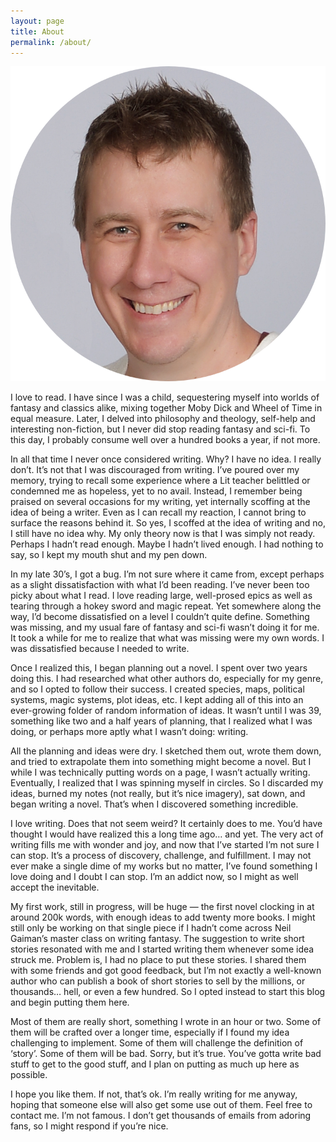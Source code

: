 ```yaml
---
layout: page
title: About
permalink: /about/
---
```


![Profile Pic](assets/images/profile_pic.png)

I love to read.  I have since I was a child, sequestering myself into worlds of fantasy and classics alike, mixing together Moby Dick and Wheel of Time in equal measure.  Later, I delved into philosophy and theology, self-help and interesting non-fiction, but I never did stop reading fantasy and sci-fi.  To this day, I probably consume well over a hundred books a year, if not more.  

In all that time I never once considered writing.  Why?  I have no idea.  I really don’t.  It’s not that I was discouraged from writing.  I’ve poured over my memory, trying to recall some experience where a Lit teacher belittled or condemned me as hopeless, yet to no avail. Instead, I remember being praised on several occasions for my writing, yet internally scoffing at the idea of being a writer.  Even as I can recall my reaction, I cannot bring to surface the reasons behind it.  So yes, I scoffed at the idea of writing and no, I still have no idea why.  My only theory now is that I was simply not ready.  Perhaps I hadn’t read enough. Maybe I hadn’t lived enough.  I had nothing to say, so I kept my mouth shut and my pen down.

In my late 30’s, I got a bug.  I’m not sure where it came from, except perhaps as a slight dissatisfaction with what I’d been reading.  I’ve never been too picky about what I read.  I love reading large, well-prosed epics as well as tearing through a hokey sword and magic repeat.  Yet somewhere along the way, I’d become dissatisfied on a level I couldn’t quite define.  Something was missing, and my usual fare of fantasy and sci-fi wasn’t doing it for me.  It took a while for me to realize that what was missing were my own words.  I was dissatisfied because I needed to write.

Once I realized this, I began planning out a novel.  I spent over two years doing this.  I had researched what other authors do, especially for my genre, and so I opted to follow their success.  I created species, maps, political systems, magic systems, plot ideas, etc.  I kept adding all of this into an ever-growing folder of random information of ideas.  It wasn’t until I was 39, something like two and a half years of planning, that I realized what I was doing, or perhaps more aptly what I wasn’t doing: writing.  

All the planning and ideas were dry.  I sketched them out, wrote them down, and tried to extrapolate them into something might become a novel.  But I while I was technically putting words on a page, I wasn’t actually writing.  Eventually, I realized that I was spinning myself in circles.  So I discarded my ideas, burned my notes (not really, but it’s nice imagery), sat down, and began writing a novel.  That’s when I discovered something incredible.

I love writing.  Does that not seem weird?  It certainly does to me.  You’d have thought I would have realized this a long time ago… and yet.  The very act of writing fills me with wonder and joy, and now that I’ve started I’m not sure I can stop.  It’s a process of discovery, challenge, and fulfillment.  I may not ever make a single dime of my works but no matter, I’ve found something I love doing and I doubt I can stop.  I’m an addict now, so I might as well accept the inevitable. 

My first work, still in progress, will be huge — the first novel clocking in at around 200k words, with enough ideas to add twenty more books.  I might still only be working on that single piece if I hadn’t come across Neil Gaiman’s master class on writing fantasy.  The suggestion to write short stories resonated with me and I started writing them whenever some idea struck me.  Problem is, I had no place to put these stories.  I shared them with some friends and got good feedback, but I’m not exactly a well-known author who can publish a book of short stories to sell by the millions, or thousands… hell, or even a few hundred.  So I opted instead to start this blog and begin putting them here.

Most of them are really short, something I wrote in an hour or two.  Some of them will be crafted over a longer time, especially if I found my idea challenging to implement.  Some of them will challenge the definition of ‘story’.  Some of them will be bad.  Sorry, but it’s true.  You’ve gotta write bad stuff to get to the good stuff, and I plan on putting as much up here as possible.  

I hope you like them.  If not, that’s ok.  I’m really writing for me anyway, hoping that someone else will also get some use out of them.  Feel free to contact me.  I’m not famous.  I don’t get thousands of emails from adoring fans, so I might respond if you’re nice. 